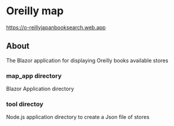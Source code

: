 # Oreilly map
https://o-reillyjapanbooksearch.web.app

## About 
The Blazor application for displaying Oreilly books available stores

### map_app directory

Blazor Application directory

### tool directoy

Node.js application directory to create a Json file of stores


